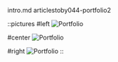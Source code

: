intro.md articlestoby044-portfolio2

::pictures
#left
![Portfolio](/car.jpg)

#center
![Portfolio](/car.jpg)

#right
![Portfolio](/car.jpg)
::
